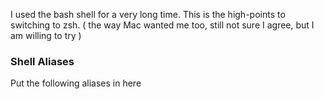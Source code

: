 I used the bash shell for a very long time.
This is the high-points to switching to zsh. ( the way Mac wanted me too, still not sure I agree, but I am willing to try )



### Shell Aliases

Put the following aliases in here